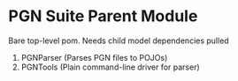 # PGN Suite Parent Module
Bare top-level pom. Needs child model dependencies pulled

1. PGNParser (Parses PGN files to POJOs)
2. PGNTools (Plain command-line driver for parser)
